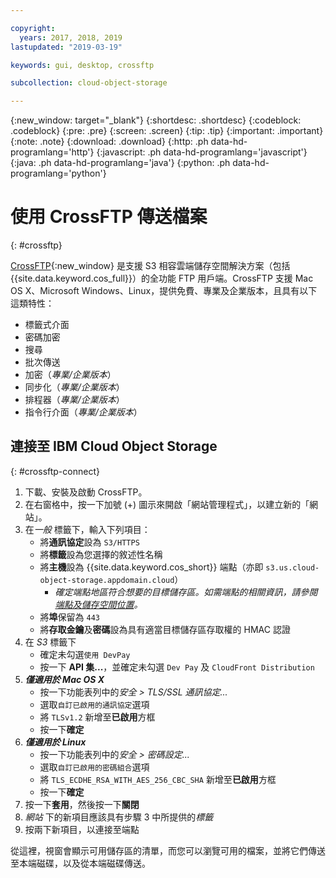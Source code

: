 ```yaml
---

copyright:
  years: 2017, 2018, 2019
lastupdated: "2019-03-19"

keywords: gui, desktop, crossftp

subcollection: cloud-object-storage

---
```

{:new_window: target="_blank"}
{:shortdesc: .shortdesc}
{:codeblock: .codeblock}
{:pre: .pre}
{:screen: .screen}
{:tip: .tip}
{:important: .important}
{:note: .note}
{:download: .download} 
{:http: .ph data-hd-programlang='http'} 
{:javascript: .ph data-hd-programlang='javascript'} 
{:java: .ph data-hd-programlang='java'} 
{:python: .ph data-hd-programlang='python'}


# 使用 CrossFTP 傳送檔案
{: #crossftp}

[CrossFTP](http://www.crossftp.com/){:new_window} 是支援 S3 相容雲端儲存空間解決方案（包括 {{site.data.keyword.cos_full}}）的全功能 FTP 用戶端。CrossFTP 支援 Mac OS X、Microsoft Windows、Linux，提供免費、專業及企業版本，且具有以下這類特性：

* 標籤式介面
* 密碼加密
* 搜尋
* 批次傳送
* 加密（*專業/企業版本*）
* 同步化（*專業/企業版本*）
* 排程器（*專業/企業版本*）
* 指令行介面（*專業/企業版本*）

## 連接至 IBM Cloud Object Storage
{: #crossftp-connect}

1. 下載、安裝及啟動 CrossFTP。
2. 在右窗格中，按一下加號 (+) 圖示來開啟「網站管理程式」，以建立新的「網站」。
3. 在*一般* 標籤下，輸入下列項目：
    * 將**通訊協定**設為 `S3/HTTPS`
    * 將**標籤**設為您選擇的敘述性名稱
    * 將**主機**設為 {{site.data.keyword.cos_short}} 端點（亦即 `s3.us.cloud-object-storage.appdomain.cloud`）
        * *確定端點地區符合想要的目標儲存區。如需端點的相關資訊，請參閱[端點及儲存空間位置](/docs/services/cloud-object-storage?topic=cloud-object-storage-endpoints#endpoints)。*
    * 將**埠**保留為 `443`
    * 將**存取金鑰**及**密碼**設為具有適當目標儲存區存取權的 HMAC 認證
4. 在 *S3* 標籤下
    * 確定未勾選`使用 DevPay`
    * 按一下 **API 集...**，並確定未勾選 `Dev Pay` 及 `CloudFront Distribution`
5. ***僅適用於 Mac OS X***
    * 按一下功能表列中的*安全 > TLS/SSL 通訊協定...*
    * 選取`自訂已啟用的通訊協定`選項
    * 將 `TLSv1.2` 新增至**已啟用**方框
    * 按一下**確定**
6. ***僅適用於 Linux***
    * 按一下功能表列中的*安全 > 密碼設定...*
    * 選取`自訂已啟用的密碼組合`選項
    * 將 `TLS_ECDHE_RSA_WITH_AES_256_CBC_SHA` 新增至**已啟用**方框
    * 按一下**確定**
7. 按一下**套用**，然後按一下**關閉**
8. *網站* 下的新項目應該具有步驟 3 中所提供的*標籤*
9. 按兩下新項目，以連接至端點

從這裡，視窗會顯示可用儲存區的清單，而您可以瀏覽可用的檔案，並將它們傳送至本端磁碟，以及從本端磁碟傳送。

